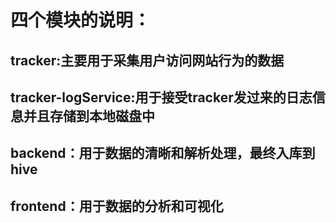 # 四个模块的说明：

## tracker:主要用于采集用户访问网站行为的数据
## tracker-logService:用于接受tracker发过来的日志信息并且存储到本地磁盘中
## backend：用于数据的清晰和解析处理，最终入库到hive
## frontend：用于数据的分析和可视化
